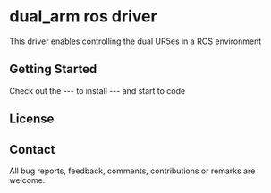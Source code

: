 # dual_arm ros driver

This driver enables controlling the dual UR5es in a ROS environment

## Getting Started

Check out the --- to install --- and start to code

## License

## Contact

All bug reports, feedback, comments, contributions or remarks are welcome.
